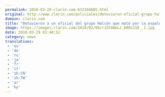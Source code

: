 ```yaml
---
permalink: 2018-03-29-clarin.com-613184605.html
original: http://www.clarin.com/policiales/detuvieron-oficial-grupo-halcon-acusado-matar-espalda-adolescente_0_rkaeh2t5G.html
domain: clarin.com
title: "Detuvieron a un oficial del grupo Halcón que mató por la espalda a un adolescente"
image: https://images.clarin.com/2018/02/06/rJZtbWoLz_600x338__1.jpg
date: 2018-03-29 01:48:52
category: news
translations: 
 - 'en'
 - 'de'
 - 'ru'
 - 'ja'
 - 'fr'
 - 'it'
 - 'zh-CN'
 - 'zh-TW'
 - 'ar'
 - 'hy'
---
```


